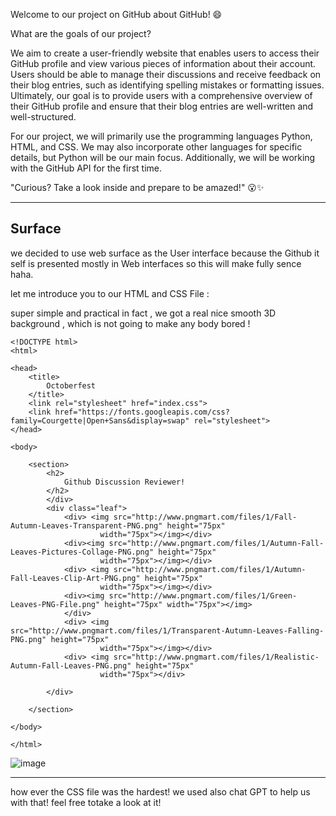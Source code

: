 Welcome to our project on GitHub about GitHub! 😄

What are the goals of our project?

We aim to create a user-friendly website that enables users to access their GitHub profile and view various pieces of information about their account. Users should be able to manage their discussions and receive feedback on their blog entries, such as identifying spelling mistakes or formatting issues. Ultimately, our goal is to provide users with a comprehensive overview of their GitHub profile and ensure that their blog entries are well-written and well-structured.

For our project, we will primarily use the programming languages Python, HTML, and CSS. We may also incorporate other languages for specific details, but Python will be our main focus. Additionally, we will be working with the GitHub API for the first time.

"Curious? Take a look inside and prepare to be amazed!" 😮✨

__________________________
## Surface

we decided to use web surface  as the User interface because the Github it self is presented mostly in Web interfaces so this will make fully sence haha.


let me introduce you to our HTML  and CSS File :

super simple and practical in fact , we got a real nice smooth 3D background , which is not going to make any body bored !
```
<!DOCTYPE html>
<html>

<head>
    <title>
        Octoberfest
    </title>
    <link rel="stylesheet" href="index.css">
    <link href="https://fonts.googleapis.com/css?family=Courgette|Open+Sans&display=swap" rel="stylesheet">
</head>

<body>

    <section>
        <h2>
            Github Discussion Reviewer!
        </h2>
        </div>
        <div class="leaf">
            <div> <img src="http://www.pngmart.com/files/1/Fall-Autumn-Leaves-Transparent-PNG.png" height="75px"
                    width="75px"></img></div>
            <div><img src="http://www.pngmart.com/files/1/Autumn-Fall-Leaves-Pictures-Collage-PNG.png" height="75px"
                    width="75px"></img></div>
            <div> <img src="http://www.pngmart.com/files/1/Autumn-Fall-Leaves-Clip-Art-PNG.png" height="75px"
                    width="75px"></img></div>
            <div><img src="http://www.pngmart.com/files/1/Green-Leaves-PNG-File.png" height="75px" width="75px"></img>
            </div>
            <div> <img src="http://www.pngmart.com/files/1/Transparent-Autumn-Leaves-Falling-PNG.png" height="75px"
                    width="75px"></img></div>
            <div> <img src="http://www.pngmart.com/files/1/Realistic-Autumn-Fall-Leaves-PNG.png" height="75px"
                    width="75px"></div>
           
        </div>

    </section>

</body>

</html>
```

![image](https://github.com/HamidrezaRahimian/Github-discussion-reviewer/assets/143603503/d117b98b-058d-4188-a4f0-7be846f028b1)

______
how ever the CSS file was the hardest!
we used also chat GPT to help us with that!
feel free totake a look at it!

